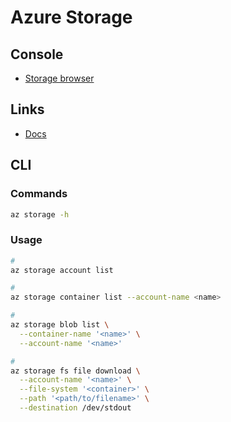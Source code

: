 # Azure Storage

## Console

- [Storage browser](https://portal.azure.com/#view/Microsoft_Azure_Storage/StorageBrowserAccountPicker)

## Links

- [Docs](https://learn.microsoft.com/en-us/cli/azure/storage/blob?view=azure-cli-latest)

## CLI

### Commands

```sh
az storage -h
```

### Usage

```sh
#
az storage account list

#
az storage container list --account-name <name>

#
az storage blob list \
  --container-name '<name>' \
  --account-name '<name>'

#
az storage fs file download \
  --account-name '<name>' \
  --file-system '<container>' \
  --path '<path/to/filename>' \
  --destination /dev/stdout
```
